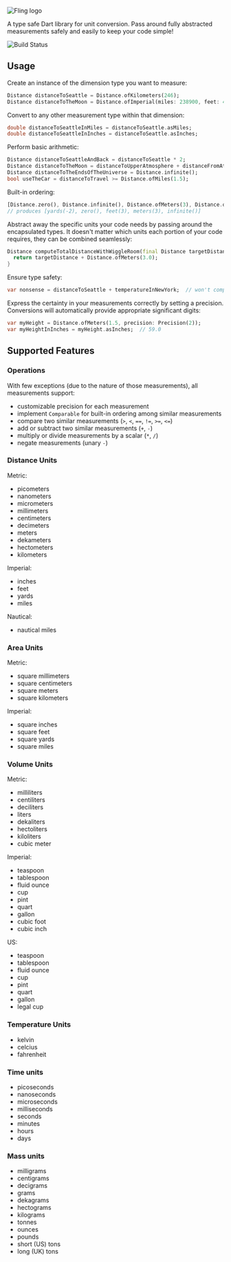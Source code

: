 ![Fling logo](https://f000.backblazeb2.com/file/mongoose-website/fling-title.png)

A type safe Dart library for unit conversion. Pass around fully abstracted measurements safely and easily to keep your
code simple!

![Build Status](https://travis-ci.com/gelbermungo/fling-units.svg?branch=master)

## Usage
Create an instance of the dimension type you want to measure:
```dart
Distance distanceToSeattle = Distance.ofKilometers(246);
Distance distanceToTheMoon = Distance.ofImperial(miles: 238900, feet: 42, inches: 6.3);
```

Convert to any other measurement type within that dimension:

```dart
double distanceToSeattleInMiles = distanceToSeattle.asMiles;
double distanceToSeattleInInches = distanceToSeattle.asInches;
```

Perform basic arithmetic:

```dart
Distance distanceToSeattleAndBack = distanceToSeattle * 2;
Distance distanceToTheMoon = distanceToUpperAtmosphere + distanceFromAtmosphereToMoon;
Distance distanceToTheEndsOfTheUniverse = Distance.infinite();
bool useTheCar = distanceToTravel >= Distance.ofMiles(1.5);
```

Built-in ordering:

```dart
[Distance.zero(), Distance.infinite(), Distance.ofMeters(3), Distance.ofFeet(3), Distance.ofYards(-2)].sort();
// produces [yards(-2), zero(), feet(3), meters(3), infinite()]
```

Abstract away the specific units your code needs by passing around the encapsulated types. It doesn't matter which units each portion of your code requires, they can be combined seamlessly:
```dart
Distance computeTotalDistanceWithWiggleRoom(final Distance targetDistance) {
  return targetDistance + Distance.ofMeters(3.0);
}
```

Ensure type safety:
```dart
var nonsense = distanceToSeattle + temperatureInNewYork;  // won't compile!
```

Express the certainty in your measurements correctly by setting a precision. Conversions will automatically provide appropriate significant digits:

```dart
var myHeight = Distance.ofMeters(1.5, precision: Precision(2));
var myHeightInInches = myHeight.asInches;  // 59.0
```

## Supported Features

### Operations

With few exceptions (due to the nature of those measurements), all measurements support:

- customizable precision for each measurement
- implement `Comparable` for built-in ordering among similar measurements
- compare two similar measurements (`>`, `<`, `==`, `!=`, `>=`, `<=`)
- add or subtract two similar measurements (`+`, `-`)
- multiply or divide measurements by a scalar (`*`, `/`)
- negate measurements (unary `-`)

### Distance Units

Metric:

- picometers
- nanometers
- micrometers
- millimeters
- centimeters
- decimeters
- meters
- dekameters
- hectometers
- kilometers

Imperial:

- inches
- feet
- yards
- miles

Nautical:

- nautical miles

### Area Units

Metric:

- square millimeters
- square centimeters
- square meters
- square kilometers

Imperial:

- square inches
- square feet
- square yards
- square miles

### Volume Units

Metric:

- milliliters
- centiliters
- deciliters
- liters
- dekaliters
- hectoliters
- kiloliters
- cubic meter

Imperial:
- teaspoon
- tablespoon
- fluid ounce
- cup
- pint
- quart
- gallon
- cubic foot
- cubic inch

US:
- teaspoon
- tablespoon
- fluid ounce
- cup
- pint
- quart
- gallon
- legal cup

### Temperature Units

- kelvin
- celcius
- fahrenheit

### Time units

- picoseconds
- nanoseconds
- microseconds
- milliseconds
- seconds
- minutes
- hours
- days

### Mass units

- milligrams
- centigrams
- decigrams
- grams
- dekagrams
- hectograms
- kilograms
- tonnes
- ounces
- pounds
- short (US) tons
- long (UK) tons
